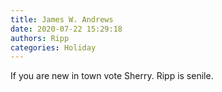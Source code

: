 ```yaml
---
title: James W. Andrews
date: 2020-07-22 15:29:18
authors: Ripp
categories: Holiday
---
```


 If you are new in town vote Sherry. Ripp is senile.